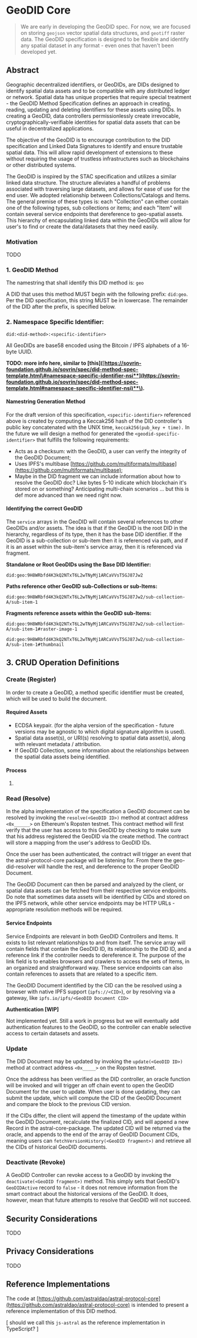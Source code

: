 # GeoDID Core

> We are early in developing the GeoDID spec. For now, we are focused on storing `geojson` vector spatial data structures, and `geotiff` raster data. The GeoDID specification is designed to be flexible and identify any spatial dataset in any format - even ones that haven't been developed yet.

## **Abstract**

Geographic decentralized identifiers, or GeoDIDs, are DIDs designed to identify spatial data assets and to be compatible with any distributed ledger or network. Spatial data has unique properties that require special treatment - the GeoDID Method Specification defines an approach in creating, reading, updating and deleting identifiers for these assets using DIDs. In creating a GeoDID, data controllers permissionlessly create irrevocable, cryptographically-verifiable identities for spatial data assets that can be useful in decentralized applications.

The objective of the GeoDID is to encourage contribution to the DID specification and Linked Data Signatures to identify and ensure trustable spatial data. This will allow rapid development of extensions to these without requiring the usage of trustless infrastructures such as blockchains or other distributed systems.

The GeoDID is inspired by the STAC specification and utilizes a similar linked data structure. The structure alleviates a handful of problems associated with traversing large datasets, and allows for ease of use for the end user. We adopted relationship between Collections/Catalogs and Items. The general premise of these types is: each "Collection" can either contain one of the following types, sub collections or items; and each "Item" will contain several service endpoints that dereference to geo-spatial assets. This hierarchy of encapsulating linked data within the GeoDIDs will allow for user's to find or create the data/datasets that they need easily.

### Motivation

TODO

### 1. GeoDID Method

The namestring that shall identify this DID method is: `geo`

A DID that uses this method MUST begin with the following prefix: `did:geo`. Per the DID specification, this string MUST be in lowercase. The remainder of the DID after the prefix, is specified below.

### 2. Namespace Specific Identifier:

`did:<did-method>:<specific-identifier>`

All GeoDIDs are base58 encoded using the Bitcoin / IPFS alphabets of a 16-byte UUID. 

**TODO: more info here, similar to \[this\]\(**[**https://sovrin-foundation.github.io/sovrin/spec/did-method-spec-template.html\#namespace-specific-identifier-nsi**](https://sovrin-foundation.github.io/sovrin/spec/did-method-spec-template.html#namespace-specific-identifier-nsi)**\).**

#### Namestring Generation Method

For the draft version of this specification, `<specific-identifier>` referenced above is created by computing a Keccak256 hash of the DID controller's public key concatenated with the UNIX time, `keccak256(pub_key + time).` In the future we will design a method for generated the `<geodid-specific-identifier>` that fulfills the following requirements:

* Acts as a checksum: with the GeoDID, a user can verify the integrity of the GeoDID Document;
* Uses IPFS's multibase [https://github.com/multiformats/multibase](https://github.com/multiformats/multibase);
* Maybe in the DID fragment we can include information about how to resolve the GeoDID doc? Like bytes 5-10 indicate which blockchain it's stored on or something? Anticipating multi-chain scenarios ... but this is def more advanced than we need right now.

#### Identifying the correct GeoDID 

The `service` arrays in the GeoDID will contain several references to other GeoDIDs and/or assets. The idea is that if the GeoDID is the root DID in the hierarchy, regardless of its type, then it has the base DID identifier. If the GeoDID is a sub-collection or sub-item then it is referenced via path, and if it is an asset within the sub-item's service array, then it is referenced via fragment.

**Standalone or Root GeoDIDs using the Base DID Identifier:**

`did:geo:9H8WRbfd4K3kQ2NTxT6L2wTNyMj1ARCaVVsT5GJ87Jw2`

**Paths reference other GeoDID sub-Collections or sub-Items:**

`did:geo:9H8WRbfd4K3kQ2NTxT6L2wTNyMj1ARCaVVsT5GJ87Jw2/sub-collection-A/sub-item-1`

**Fragments reference assets within the GeoDID sub-Items:**

`did:geo:9H8WRbfd4K3kQ2NTxT6L2wTNyMj1ARCaVVsT5GJ87Jw2/sub-collection-A/sub-item-1#raster-image-1`

`did:geo:9H8WRbfd4K3kQ2NTxT6L2wTNyMj1ARCaVVsT5GJ87Jw2/sub-collection-A/sub-item-1#thumbnail`

## 3. CRUD Operation Definitions

### Create \(Register\)

In order to create a GeoDID, a method specific identifier must be created, which will be used to build the document. 

#### Required Assets

* ECDSA keypair. \(for the alpha version of the specification - future versions may be agnostic to which digital signature algorithm is used\).
* Spatial data asset\(s\), or URI\(s\) resolving to spatial data asset\(s\), along with relevant metadata / attribution.
* If GeoDID Collection, some information about the relationships between the spatial data assets being identified.

#### Process

1.

### Read \(Resolve\)

In the alpha implementation of the specification a GeoDID document can be resolved by invoking the `resolve(<GeoDID ID>)` method at contract address `<0x______>` on Ethereum's Ropsten testnet. This contract method will first verify that the user has access to this GeoDID by checking to make sure that his address registered the GeoDID via the create method. The contract will store a mapping from the user's address  to GeoDID IDs.  

Once the user has been authenticated, the contract will trigger an event that the astral-protocol-core package will be listening for. From there the geo-did-resolver will handle the rest, and dereference to the proper GeoDID Document. 

The GeoDID Document can then be parsed and analyzed by the client, or spatial data assets can be fetched from their respective service endpoints. Do note that sometimes data assets will be identified by CIDs and stored on the IPFS network, while other service endpoints may be HTTP URLs - appropriate resolution methods will be required.

#### Service Endpoints

Service Endpoints are relevant in both GeoDID Controllers and Items. It exists to list relevant relationships to and from itself. The service array will contain fields that contain the GeoDID ID, its relationship to the DID ID, and a reference link if the controller needs to dereference it. The purpose of the link field is to enables browsers and crawlers to access the sets of Items, in an organized and straightforward way. These service endpoints can also contain references to assets that are related to a specific item.  

The GeoDID Document identified by the CID can the be resolved using a browser with native IPFS support \(`ipfs://<CID>`\), or by  resolving via a gateway, like `ipfs.io/ipfs/<GeoDID Document CID>`

**Authentication \[WIP\]**

Not implemented yet. Still a work in progress but we will eventually add authentication features to the GeoDID, so the controller can enable selective access to certain datasets and assets. 

### Update

The DID Document may be updated by invoking the `update(<GeoDID ID>)` method at contract address `<0x_____>` on the Ropsten testnet.  

Once the address has been verified as the DID controller, an oracle function will be invoked and will trigger an off chain event to open the GeoDID Document for the user to update. When user is done updating, they can submit the update, which will compute the CID of the GeoDID Document and compare the block to the previous CID version. 

If the CIDs differ, the client will append the timestamp of the update within the GeoDID Document, recalculate the finalized CID, and will append a new Record in the astral-core-package. The updated CID will be returned via the oracle, and appends to the end of the array of GeoDID Document CIDs, meaning users can `fetchVersionHistory(<GeoDID fragment>)` and retrieve all the CIDs of historical GeoDID documents. 

### Deactivate \(Revoke\)

A GeoDID Controller can revoke access to a GeoDID by invoking the `deactivate(<GeoDID fragment>)` method. This simply sets that GeoDID's `GeoDIDActive` record to `false` - it does not remove information from the smart contract about the historical versions of the GeoDID. It does, however, mean that future attempts to resolve that GeoDID will not succeed. 



## Security Considerations

TODO

## Privacy Considerations

TODO

## Reference Implementations

The code at [https://github.com/astraldao/astral-protocol-core](https://github.com/astraldao/astral-protocol-core) is intended to present a reference implementation of this DID method.

\[ should we call this `js-astral` as the reference implementation in TypeScript? \]  






